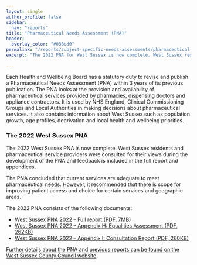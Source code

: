 ```yaml
---
layout: single
author_profile: false
sidebar:
  nav: "reports"
title: "Pharmaceutical Needs Assessment (PNA)"
header:
  overlay_color: "#038cd0"
permalink: "/reports/subject-specific-needs-assessments/pharmaceutical-needs-assessment-pna/"
excerpt: "The 2022 PNA for West Sussex is now complete. West Sussex residents and pharmaceutical service providers were consulted for their views."

---
```


Each Health and Wellbeing Board has a statutory duty to revise and publish a Pharmaceutical Needs Assessment (PNA) within 3 years of its previous publication. The PNA looks at the provision and availability of pharmaceutical services provided by pharmacies, dispensing doctors and appliance contractors. It is used by NHS England, Clinical Commissioning Groups and Local Authorities in making decisions about pharmaceutical services. It also contains information about West Sussex such as population growth, age profiles, deprivation and local health and wellbeing priorities.

### The 2022 West Sussex PNA

The 2022 West Sussex PNA is now complete. West Sussex residents and pharmaceutical service providers were consulted for their views during the development of the PNA and feedback is included in the full report and appendices. 

The PNA concluded that current services are adequate to meet pharmaceutical needs. However, it recommended that there is scope for improving patient access and choice for certain services and geographic areas.

The 2022 PNA consists of the following documents:

* [West Sussex PNA 2022 – Full report (PDF, 7MB)](/assets/pdf/West%20Sussex%20PNA%202022%2029.09.22.pdf)
* [West Sussex PNA 2022 – Appendix H: Equalities Assessment (PDF, 262KB)](/assets/pdf/WEST%20SUSSEX%20PNA%202022%20-%20APPENDIX%20H%20Equalities%20Assessment%2028.9.22.pdf)
* [West Sussex PNA 2022 – Appendix I: Consultation Report (PDF, 260KB)](/assets/pdf/West%20Sussex%20PNA%202022%20CONSULTATION%20REPORT%20-%20Appendix%20I%2028.09.2022.pdf)

[Further details about the PNA and previous reports can be found on the West Sussex County Council website](https://www.westsussex.gov.uk/social-care-and-health/social-care-and-health-information-for-professionals/adults/public-health-information-for-professionals/#pharmaceutical-needs-assessment-pna).
